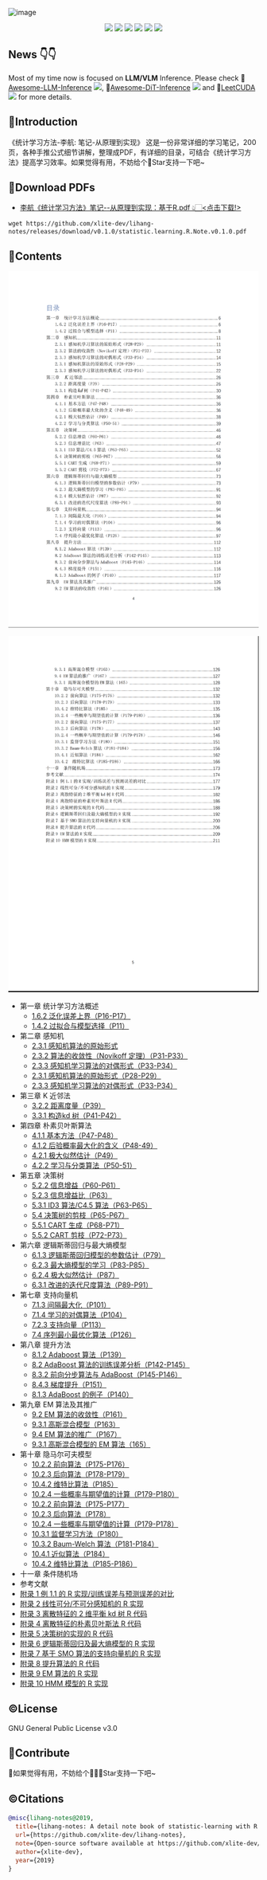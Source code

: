 <!--
![image](https://github.com/xlite-dev/lihang-notes/assets/31974251/07297b6a-d94c-4db0-aaef-8132071c94cb)
-->

![image](https://github.com/user-attachments/assets/c7ff6abe-8ae1-449e-9b07-7d1b49b9cf48)

<div align='center'>
  <img src=https://img.shields.io/github/downloads/xlite-dev/lihang-notes/total?color=ccf&label=downloads&logo=github&logoColor=lightgrey >
  <img src=https://img.shields.io/github/forks/xlite-dev/lihang-notes.svg?style=social >
  <img src=https://img.shields.io/github/stars/xlite-dev/lihang-notes.svg?style=social >
  <img src=https://img.shields.io/badge/PDF-avaliable-brightgreen.svg >
  <img src=https://img.shields.io/badge/Release-v1.0-brightgreen.svg >
  <img src=https://img.shields.io/badge/License-GPLv3.0-turquoise.svg >
 </div>   

## News 👇👇
Most of my time now is focused on **LLM/VLM** Inference. Please check 📖[Awesome-LLM-Inference](https://github.com/xlite-dev/Awesome-LLM-Inference)  ![](https://img.shields.io/github/stars/xlite-dev/Awesome-LLM-Inference.svg?style=social), 📖[Awesome-DiT-Inference](https://github.com/xlite-dev/Awesome-DiT-Inference)  ![](https://img.shields.io/github/stars/xlite-dev/Awesome-Diffusion-Inference.svg?style=social) and 📖[LeetCUDA](https://github.com/xlite-dev/LeetCUDA)  ![](https://img.shields.io/github/stars/xlite-dev/LeetCUDA.svg?style=social) for more details.

## 📒Introduction
 《统计学习方法-李航: 笔记-从原理到实现》 这是一份非常详细的学习笔记，200页，各种手推公式细节讲解，整理成PDF，有详细的目录，可结合《统计学习方法》提高学习效率。如果觉得有用，不妨给个🌟Star支持一下吧~


## 🎉Download PDFs 
- [李航《统计学习方法》笔记--从原理到实现：基于R.pdf 👆🏻<点击下载!>](https://github.com/xlite-dev/lihang-notes/releases/download/v0.1.0/statistic.learning.R.Note.v0.1.0.pdf)
```shell
wget https://github.com/xlite-dev/lihang-notes/releases/download/v0.1.0/statistic.learning.R.Note.v0.1.0.pdf
```

## 📖Contents  

![alt text](0.jpg) 

![alt text](1.jpg)


- 第一章 统计学习方法概述
  - [1.6.2 泛化误差上界（P16-P17）](https://github.com/xlite-dev/lihang-notes/releases/download/v0.1.0/statistic.learning.R.Note.v0.1.0.pdf)
  - [1.4.2 过拟合与模型选择（P11）](https://github.com/xlite-dev/lihang-notes/releases/download/v0.1.0/statistic.learning.R.Note.v0.1.0.pdf)
- 第二章 感知机  
  - [2.3.1 感知机算法的原始形式](https://github.com/xlite-dev/lihang-notes/releases/download/v0.1.0/statistic.learning.R.Note.v0.1.0.pdf)
  - [2.3.2 算法的收敛性（Novikoff 定理）（P31-P33）](https://github.com/xlite-dev/lihang-notes/releases/download/v0.1.0/statistic.learning.R.Note.v0.1.0.pdf)
  - [2.3.3 感知机学习算法的对偶形式（P33-P34）](https://github.com/xlite-dev/lihang-notes/releases/download/v0.1.0/statistic.learning.R.Note.v0.1.0.pdf)  
  - [2.3.1 感知机算法的原始形式（P28-P29）](https://github.com/xlite-dev/lihang-notes/releases/download/v0.1.0/statistic.learning.R.Note.v0.1.0.pdf) 
  - [2.3.3 感知机学习算法的对偶形式（P33-P34）](https://github.com/xlite-dev/lihang-notes/releases/download/v0.1.0/statistic.learning.R.Note.v0.1.0.pdf)  
- 第三章 K 近邻法
  - [3.2.2 距离度量（P39）](https://github.com/xlite-dev/lihang-notes/releases/download/v0.1.0/statistic.learning.R.Note.v0.1.0.pdf)   
  - [3.3.1 构造kd 树（P41-P42）](https://github.com/xlite-dev/lihang-notes/releases/download/v0.1.0/statistic.learning.R.Note.v0.1.0.pdf)   
- 第四章 朴素贝叶斯算法   
  - [4.1.1 基本方法（P47-P48）](https://github.com/xlite-dev/lihang-notes/releases/download/v0.1.0/statistic.learning.R.Note.v0.1.0.pdf)  
  - [4.1.2 后验概率最大化的含义（P48-49）](https://github.com/xlite-dev/lihang-notes/releases/download/v0.1.0/statistic.learning.R.Note.v0.1.0.pdf) 
  - [4.2.1 极大似然估计（P49）](https://github.com/xlite-dev/lihang-notes/releases/download/v0.1.0/statistic.learning.R.Note.v0.1.0.pdf)  
  - [4.2.2 学习与分类算法（P50-51）](https://github.com/xlite-dev/lihang-notes/releases/download/v0.1.0/statistic.learning.R.Note.v0.1.0.pdf)  
- 第五章 决策树   
  - [5.2.2 信息增益（P60-P61）](https://github.com/xlite-dev/lihang-notes/releases/download/v0.1.0/statistic.learning.R.Note.v0.1.0.pdf)   
  - [5.2.3 信息增益比（P63）](https://github.com/xlite-dev/lihang-notes/releases/download/v0.1.0/statistic.learning.R.Note.v0.1.0.pdf) 
  - [5.3.1 ID3 算法/C4.5 算法（P63-P65）](https://github.com/xlite-dev/lihang-notes/releases/download/v0.1.0/statistic.learning.R.Note.v0.1.0.pdf) 
  - [5.4 决策树的剪枝（P65-P67）](https://github.com/xlite-dev/lihang-notes/releases/download/v0.1.0/statistic.learning.R.Note.v0.1.0.pdf) 
  - [5.5.1 CART 生成（P68-P71）](https://github.com/xlite-dev/lihang-notes/releases/download/v0.1.0/statistic.learning.R.Note.v0.1.0.pdf) 
  - [5.5.2 CART 剪枝（P72-P73）](https://github.com/xlite-dev/lihang-notes/releases/download/v0.1.0/statistic.learning.R.Note.v0.1.0.pdf) 
- 第六章 逻辑斯蒂回归与最大熵模型   
  - [6.1.3 逻辑斯蒂回归模型的参数估计（P79）](https://github.com/xlite-dev/lihang-notes/releases/download/v0.1.0/statistic.learning.R.Note.v0.1.0.pdf) 
  - [6.2.3 最大熵模型的学习（P83-P85）](https://github.com/xlite-dev/lihang-notes/releases/download/v0.1.0/statistic.learning.R.Note.v0.1.0.pdf) 
  - [6.2.4 极大似然估计（P87）](https://github.com/xlite-dev/lihang-notes/releases/download/v0.1.0/statistic.learning.R.Note.v0.1.0.pdf) 
  - [6.3.1 改进的迭代尺度算法（P89-P91）](https://github.com/xlite-dev/lihang-notes/releases/download/v0.1.0/statistic.learning.R.Note.v0.1.0.pdf) 
- 第七章 支持向量机  
  - [7.1.3 间隔最大化（P101）](https://github.com/xlite-dev/lihang-notes/releases/download/v0.1.0/statistic.learning.R.Note.v0.1.0.pdf) 
  - [7.1.4 学习的对偶算法（P104）](https://github.com/xlite-dev/lihang-notes/releases/download/v0.1.0/statistic.learning.R.Note.v0.1.0.pdf) 
  - [7.2.3 支持向量（P113）](https://github.com/xlite-dev/lihang-notes/releases/download/v0.1.0/statistic.learning.R.Note.v0.1.0.pdf) 
  - [7.4 序列最小最优化算法（P126）](https://github.com/xlite-dev/lihang-notes/releases/download/v0.1.0/statistic.learning.R.Note.v0.1.0.pdf) 
- 第八章 提升方法  
  - [8.1.2 Adaboost 算法（P139）](https://github.com/xlite-dev/lihang-notes/releases/download/v0.1.0/statistic.learning.R.Note.v0.1.0.pdf) 
  - [8.2 AdaBoost 算法的训练误差分析（P142-P145）](https://github.com/xlite-dev/lihang-notes/releases/download/v0.1.0/statistic.learning.R.Note.v0.1.0.pdf) 
  - [8.3.2 前向分步算法与 AdaBoost（P145-P146）](https://github.com/xlite-dev/lihang-notes/releases/download/v0.1.0/statistic.learning.R.Note.v0.1.0.pdf) 
  - [8.4.3 梯度提升（P151）](https://github.com/xlite-dev/lihang-notes/releases/download/v0.1.0/statistic.learning.R.Note.v0.1.0.pdf) 
  - [8.1.3 AdaBoost 的例子（P140）](https://github.com/xlite-dev/lihang-notes/releases/download/v0.1.0/statistic.learning.R.Note.v0.1.0.pdf) 
- 第九章 EM 算法及其推广  
  - [9.2 EM 算法的收敛性（P161）](https://github.com/xlite-dev/lihang-notes/releases/download/v0.1.0/statistic.learning.R.Note.v0.1.0.pdf) 
  - [9.3.1 高斯混合模型（P163）](https://github.com/xlite-dev/lihang-notes/releases/download/v0.1.0/statistic.learning.R.Note.v0.1.0.pdf) 
  - [9.4 EM 算法的推广（P167）](https://github.com/xlite-dev/lihang-notes/releases/download/v0.1.0/statistic.learning.R.Note.v0.1.0.pdf) 
  - [9.3.1 高斯混合模型的 EM 算法（165）](https://github.com/xlite-dev/lihang-notes/releases/download/v0.1.0/statistic.learning.R.Note.v0.1.0.pdf) 
- 第十章 隐马尔可夫模型 
  - [10.2.2 前向算法（P175-P176）](https://github.com/xlite-dev/lihang-notes/releases/download/v0.1.0/statistic.learning.R.Note.v0.1.0.pdf) 
  - [10.2.3 后向算法（P178-P179）](https://github.com/xlite-dev/lihang-notes/releases/download/v0.1.0/statistic.learning.R.Note.v0.1.0.pdf) 
  - [10.4.2 维特比算法（P185）]() 
  - [10.2.4 一些概率与期望值的计算（P179-P180）](https://github.com/xlite-dev/lihang-notes/releases/download/v0.1.0/statistic.learning.R.Note.v0.1.0.pdf) 
  - [10.2.2 前向算法（P175-P177）](https://github.com/xlite-dev/lihang-notes/releases/download/v0.1.0/statistic.learning.R.Note.v0.1.0.pdf) 
  - [10.2.3 后向算法（P178）](https://github.com/xlite-dev/lihang-notes/releases/download/v0.1.0/statistic.learning.R.Note.v0.1.0.pdf) 
  - [10.2.4 一些概率与期望值的计算（P179-P178）](https://github.com/xlite-dev/lihang-notes/releases/download/v0.1.0/statistic.learning.R.Note.v0.1.0.pdf) 
  - [10.3.1 监督学习方法（P180）](https://github.com/xlite-dev/lihang-notes/releases/download/v0.1.0/statistic.learning.R.Note.v0.1.0.pdf) 
  - [10.3.2 Baum-Welch 算法（P181-P184）](https://github.com/xlite-dev/lihang-notes/releases/download/v0.1.0/statistic.learning.R.Note.v0.1.0.pdf) 
  - [10.4.1 近似算法（P184）](https://github.com/xlite-dev/lihang-notes/releases/download/v0.1.0/statistic.learning.R.Note.v0.1.0.pdf) 
  - [10.4.2 维特比算法（P185-P186）](https://github.com/xlite-dev/lihang-notes/releases/download/v0.1.0/statistic.learning.R.Note.v0.1.0.pdf)
- 十一章 条件随机场  
- 参考文献
- [附录 1 例 1.1 的 R 实现/训练误差与预测误差的对比](https://github.com/xlite-dev/lihang-notes/releases/download/v0.1.0/statistic.learning.R.Note.v0.1.0.pdf)
- [附录 2 线性可分/不可分感知机的 R 实现 ](https://github.com/xlite-dev/lihang-notes/releases/download/v0.1.0/statistic.learning.R.Note.v0.1.0.pdf)  
- [附录 3 离散特征的 2 维平衡 kd 树 R 代码 ](https://github.com/xlite-dev/lihang-notes/releases/download/v0.1.0/statistic.learning.R.Note.v0.1.0.pdf)  
- [附录 4 离散特征的朴素贝叶斯法 R 代码](https://github.com/xlite-dev/lihang-notes/releases/download/v0.1.0/statistic.learning.R.Note.v0.1.0.pdf)  
- [附录 5 决策树的实现的 R 代码](https://github.com/xlite-dev/lihang-notes/releases/download/v0.1.0/statistic.learning.R.Note.v0.1.0.pdf)  
- [附录 6 逻辑斯蒂回归及最大熵模型的 R 实现](https://github.com/xlite-dev/lihang-notes/releases/download/v0.1.0/statistic.learning.R.Note.v0.1.0.pdf)  
- [附录 7 基于 SMO 算法的支持向量机的 R 实现](https://github.com/xlite-dev/lihang-notes/releases/download/v0.1.0/statistic.learning.R.Note.v0.1.0.pdf)  
- [附录 8 提升算法的 R 代码](https://github.com/xlite-dev/lihang-notes/releases/download/v0.1.0/statistic.learning.R.Note.v0.1.0.pdf)  
- [附录 9 EM 算法的 R 实现](https://github.com/xlite-dev/lihang-notes/releases/download/v0.1.0/statistic.learning.R.Note.v0.1.0.pdf)  
- [附录 10 HMM 模型的 R 实现](https://github.com/xlite-dev/lihang-notes/releases/download/v0.1.0/statistic.learning.R.Note.v0.1.0.pdf)

## ©️License  

GNU General Public License v3.0  

## 🎉Contribute  

🌟如果觉得有用，不妨给个🌟👆🏻Star支持一下吧~

## ©️Citations 

```BibTeX
@misc{lihang-notes@2019,
  title={lihang-notes: A detail note book of statistic-learning with R codes},
  url={https://github.com/xlite-dev/lihang-notes},
  note={Open-source software available at https://github.com/xlite-dev/lihang-notes},
  author={xlite-dev},
  year={2019}
}
```



